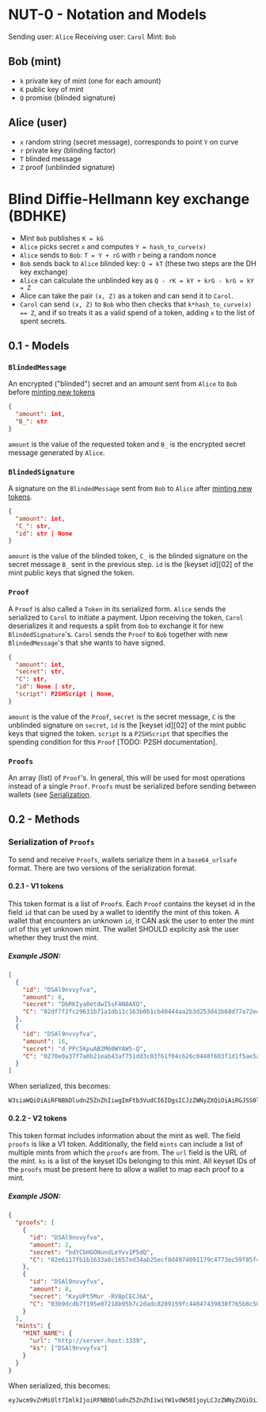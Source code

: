 # NUT-0 - Notation and Models

Sending user: `Alice`
Receiving user: `Carol`
Mint: `Bob`

## Bob (mint)

- `k` private key of mint (one for each amount)
- `K` public key of mint
- `Q` promise (blinded signature)

## Alice (user)

- `x` random string (secret message), corresponds to point `Y` on curve
- `r` private key (blinding factor)
- `T` blinded message
- `Z` proof (unblinded signature)

# Blind Diffie-Hellmann key exchange (BDHKE)

- Mint `Bob` publishes `K = kG` 
- `Alice` picks secret `x` and computes `Y = hash_to_curve(x)` 
- `Alice` sends to `Bob`: `T = Y + rG` with `r` being a random nonce
- `Bob` sends back to `Alice` blinded key: `Q = kT` (these two steps are the DH key exchange)
- `Alice` can calculate the unblinded key as `Q - rK = kY + krG - krG = kY = Z`
- Alice can take the pair `(x, Z)` as a token and can send it to `Carol`.
- `Carol` can send `(x, Z)` to `Bob` who then checks that `k*hash_to_curve(x) == Z`, and if so treats it as a valid spend of a token, adding `x`  to the list of spent secrets.

## 0.1 - Models

### `BlindedMessage`

An encrypted ("blinded") secret and an amount sent from `Alice` to `Bob` before [minting new tokens][04]

```json
{
  "amount": int,
  "B_": str
}
```

 `amount` is the value of the requested token and `B_` is the encrypted secret message generated by `Alice`.

### `BlindedSignature`

A signature on the `BlindedMessage` sent from `Bob` to `Alice` after [minting new tokens][04]. 

```json
{
  "amount": int,
  "C_": str,
  "id": str | None
}
```

`amount` is the value of the blinded token, `C_` is the blinded signature on the secret message `B_` sent in the previous step. `id` is the [keyset id][02] of the mint public keys that signed the token.

### `Proof`

A `Proof` is also called a `Token` in its serialized form. `Alice` sends the serialized to `Carol` to initiate a payment. Upon receiving the token, `Carol` deserializes it and requests a split from `Bob` to exchange it for new `BlindedSignature`'s. `Carol` sends the `Proof` to `Bob` together with new `BlindedMessage`'s that she wants to have signed. 

```json
{
  "amount": int, 
  "secret": str,
  "C": str,
  "id": None | str,
  "script": P2SHScript | None,
}
```

`amount` is the value of the `Proof`, `secret` is the secret message, `C` is the unblinded signature on `secret`, `id` is the [keyset id][02] of the mint public keys that signed the token. `script` is a `P2SHScript` that specifies the spending condition for this `Proof` [TODO: P2SH documentation].

### `Proofs`

An array (list) of `Proof`'s. In general, this will be used for most operations instead of a single `Proof`. `Proofs` must be serialized before sending between wallets (see [Serialization](#serialization-of-proofs).

## 0.2 - Methods

### Serialization of `Proofs`

To send and receive `Proofs`, wallets serialize them in a `base64_urlsafe` format. There are two versions of the serialization format. 

#### 0.2.1 - V1 tokens

This token format is a list of `Proof`s. Each `Proof` contains the keyset id in the field `id` that can be used by a wallet to identify the mint of this token. A wallet that encounters an unknown `id`, it CAN ask the user to enter the mint url of this yet unknown mint. The wallet SHOULD explicity ask the user whether they trust the mint.

##### Example JSON:

```json
[
  {
    "id": "DSAl9nvvyfva",
    "amount": 8,
    "secret": "DbRKIya0etdwI5sFAN0AXQ",
    "C": "02df7f2fc29631b71a1db11c163b0b1cb40444aa2b3d253d43b68d77a72ed2d625"
  },
  {
    "id": "DSAl9nvvyfva",
    "amount": 16,
    "secret": "d_PPc5KpuAB2M60WYAW5-Q",
    "C": "0270e0a37f7a0b21eab43af751dd3c03f61f04c626c0448f603f1d1f5ae5a7d7e6"
  }
]
```

When serialized, this becomes:

```
W3siaWQiOiAiRFNBbDludnZ5ZnZhIiwgImFtb3VudCI6IDgsICJzZWNyZXQiOiAiRGJSS0l5YTBldGR3STVzRkFOMEFYUSIsICJDIjogIjAyZGY3ZjJmYzI5NjMxYjcxYTFkYjExYzE2M2IwYjFjYjQwNDQ0YWEyYjNkMjUzZDQzYjY4ZDc3YTcyZWQyZDYyNSJ9LCB7ImlkIjogIkRTQWw5bnZ2eWZ2YSIsICJhbW91bnQiOiAxNiwgInNlY3JldCI6ICJkX1BQYzVLcHVBQjJNNjBXWUFXNS1RIiwgIkMiOiAiMDI3MGUwYTM3ZjdhMGIyMWVhYjQzYWY3NTFkZDNjMDNmNjFmMDRjNjI2YzA0NDhmNjAzZjFkMWY1YWU1YTdkN2U2In1d
```

#### 0.2.2 - V2 tokens

This token format includes information about the mint as well. The field `proofs` is like a V1 token. Additionally, the field `mints` can include a list of multiple mints from which the `proofs` are from. The `url` field is the URL of the mint. `ks` is a list of the keyset IDs belonging to this mint. All keyset IDs of the `proofs` must be present here to allow a wallet to map each proof to a mint.

##### Example JSON:

```json
{
  "proofs": [
    {
      "id": "DSAl9nvvyfva",
      "amount": 2,
      "secret": "bdYCbHGONundLeYvv1P5dQ",
      "C": "02e6117fb1b1633a8c1657ed34ab25ecf8d4974091179c4773ec59f85f4e3991cf"
    },
    {
      "id": "DSAl9nvvyfva",
      "amount": 8,
      "secret": "KxyUPt5Mur_-RV8pCECJ6A",
      "C": "03b9dcdb7f195e07218b95b7c2dadc8289159fc44047439830f765b8c50bfb6bda"
    }
  ],
  "mints": {
    "MINT_NAME": {
      "url": "http://server.host:3339",
      "ks": ["DSAl9nvvyfva"]
    }
  }
}
```

When serialized, this becomes:

```
eyJwcm9vZnMiOlt7ImlkIjoiRFNBbDludnZ5ZnZhIiwiYW1vdW50IjoyLCJzZWNyZXQiOiJiZFlDYkhHT051bmRMZVl2djFQNWRRIiwiQyI6IjAyZTYxMTdmYjFiMTYzM2E4YzE2NTdlZDM0YWIyNWVjZjhkNDk3NDA5MTE3OWM0NzczZWM1OWY4NWY0ZTM5OTFjZiJ9LHsiaWQiOiJEU0FsOW52dnlmdmEiLCJhbW91bnQiOjgsInNlY3JldCI6Ikt4eVVQdDVNdXJfLVJWOHBDRUNKNkEiLCJDIjoiMDNiOWRjZGI3ZjE5NWUwNzIxOGI5NWI3YzJkYWRjODI4OTE1OWZjNDQwNDc0Mzk4MzBmNzY1YjhjNTBiZmI2YmRhIn1dLCJtaW50cyI6eyJNSU5UX05BTUUiOnsidXJsIjoiaHR0cDovL3NlcnZlci5ob3N0OjMzMzkiLCJrcyI6WyJEU0FsOW52dnlmdmEiXX19fQ==
```

[00]: 00.md
[01]: 02.md
[03]: 03.md
[04]: 04.md
[05]: 05.md
[06]: 06.md
[07]: 07.md
[08]: 08.md
[09]: 09.md
[10]: 10.md
[11]: 11.md
[12]: 12.md
[13]: 13.md
[14]: 14.md
[15]: 15.md
[16]: 16.md
[17]: 17.md
[18]: 18.md
[19]: 19.md
[20]: 20.md